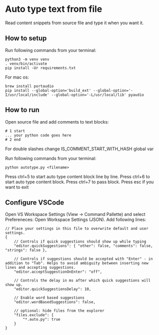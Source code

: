 # Auto type text from file
Read content snippets from source file and type it when you want it.


## How to setup
Run following commands from your terminal:
```
python3 -m venv venv
. venv/bin/activate
pip install -Ur requirements.txt
```

For mac os:
```
brew install portaudio
pip install --global-option='build_ext' --global-option='-I/usr/local/include' --global-option='-L/usr/local/lib' pyaudio
```

## How to run
Open source file and add comments to text blocks:
```
# 1 start
... your python code goes here
# 2 end
```
For double slashes change IS_COMMENT_START_WITH_HASH global var

Run following commands from your terminal:
```
python autotype.py <filename>
```
Press ctrl+5 to start auto type content block line by line.
Press ctrl+6 to start auto type content block.
Press ctrl+7 to pass block.
Press esc if you want to exit

## Configure VSCode
Open VS Workspace Settings (View -> Command Pallette) and select Prefereneces: Open Workspace Settings (JSON).
Add following lines:
```
// Place your settings in this file to overwrite default and user settings.
{
    // Controls if quick suggestions should show up while typing
    "editor.quickSuggestions": { "other": false, "comments": false, "strings": false },

    // Controls if suggestions should be accepted with "Enter" - in addition to "Tab". Helps to avoid ambiguity between inserting new lines and accepting suggestions.
    "editor.acceptSuggestionOnEnter": "off",

    // Controls the delay in ms after which quick suggestions will show up.
    "editor.quickSuggestionsDelay": 10,

    // Enable word based suggestions
    "editor.wordBasedSuggestions": false,

    // optional: hide files from the explorer
    "files.exclude": {
        "*.auto.py": true
    }
}
```